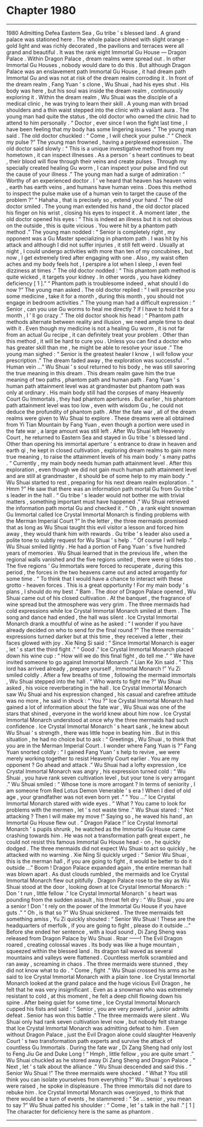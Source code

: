 
# Chapter 1980


---

1980 Admitting Defea Eastern Sea , Gu tribe ’ s blessed land .
A grand palace was stationed here .
The whole palace shined with slight orange - gold light and was richly decorated , the pavilions and terraces were all grand and beautiful . It was the rank eight Immortal Gu House — Dragon Palace .
Within Dragon Palace , dream realms were spread out . In other Immortal Gu Houses , nobody would dare to do this . But although Dragon Palace was an enslavement path Immortal Gu House , it had dream path Immortal Gu and was not at risk of the dream realm corroding it .
In front of the dream realm , Fang Yuan ’ s clone , Wu Shuai , had his eyes shut .
His body was here , but his soul was inside the dream realm , continuously exploring it .
Within the dream realm , Wu Shuai was the disciple of a medical clinic , he was trying to learn their skill .
A young man with broad shoulders and a thin waist stepped into the clinic with a valiant aura .
The young man had quite the status , the old doctor who owned the clinic had to attend to him personally .
“ Doctor , ever since I won the fight last time , I have been feeling that my body has some lingering issues .” The young man said .
The old doctor chuckled : “ Come , I will check your pulse .”
“ Check my pulse ?” The young man frowned , having a perplexed expression .
The old doctor said slowly : “ This is a unique investigative method from my hometown , it can inspect illnesses . As a person ’ s heart continues to beat , their blood will flow through their veins and create pulses . Through my specially created healing Gu worm , I can inspect your pulse and find out the cause of your illness .”
The young man had a surge of admiration : “ Worthy of an experienced doctor . I ’ ve heard that heaven has heaven veins , earth has earth veins , and humans have human veins . Does this method to inspect the pulse make use of a human vein to target the cause of the problem ?”
“ Hahaha , that is precisely so , extend your hand .” The old doctor smiled .
The young man extended his hand , the old doctor placed his finger on his wrist , closing his eyes to inspect it .
A moment later , the old doctor opened his eyes : “ This is indeed an illness but it is not obvious on the outside , this is quite vicious . You were hit by a phantom path method .”
The young man nodded : “ Senior is completely right , my opponent was a Gu Master specializing in phantom path . I was hit by his attack and although I did not suffer injuries , it still felt weird . Usually at night , I could undergo activities with more than ten of my concubines , but now , I get extremely tired after engaging with one . Also , my waist often aches and my body feels hot , I perspire a lot when I sleep , I even feel dizziness at times .”
The old doctor nodded : “ This phantom path method is quite wicked , it targets your kidney . In other words , you have kidney deficiency [ 1 ].”
“ Phantom path is troublesome indeed , what should I do now ?” The young man asked .
The old doctor replied : “ I will prescribe you some medicine , take it for a month , during this month , you should not engage in bedroom activities .”
The young man had a difficult expression : “ Senior , can you use Gu worms to heal me directly ? If I have to hold it for a month , I ’ ll go crazy .”
The old doctor shook his head : “ Phantom path methods alternate between reality and illusion , we need ample time to deal with it . Even though my medicine is not a healing Gu worm , it is not far from an actual Gu recipe , it can definitely treat your problem . Other than this method , it will be hard to cure you . Unless you can find a doctor who has greater skill than me , he might be able to resolve your issue .”
The young man sighed : “ Senior is the greatest healer I know , I will follow your prescription .”
The dream faded away , the exploration was successful .
“ Human vein …” Wu Shuai ’ s soul returned to his body , he was still savoring the true meaning in this dream .
This dream realm gave him the true meaning of two paths , phantom path and human path .
Fang Yuan ’ s human path attainment level was at grandmaster but phantom path was only at ordinary . His main body still had the corpses of many Heavenly Court Gu Immortals , they had phantom apertures . But earlier , his phantom path attainment level was too low , even with wisdom Gu , he could not deduce the profundity of phantom path .
After the fate war , all of the dream realms were given to Wu Shuai to explore .
These dreams were all obtained from Yi Tian Mountain by Fang Yuan , even though a portion were used in the fate war , a large amount was still left .
After Wu Shuai left Heavenly Court , he returned to Eastern Sea and stayed in Gu tribe ’ s blessed land . Other than opening his immortal aperture ’ s entrance to draw in heaven and earth qi , he kept in closed cultivation , exploring dream realms to gain more true meaning , to raise the attainment levels of his main body ’ s many paths .
“ Currently , my main body needs human path attainment level . After this exploration , even though we did not gain much human path attainment level and are still at grandmaster , it should be of some help to my main body .”
Wu Shuai started to rest , preparing for his next dream realm exploration .
“ Hmm ?” He saw that there was an information path mortal Gu from Gu tribe ’ s leader in the hall .
“ Gu tribe ’ s leader would not bother me with trivial matters , something important must have happened .” Wu Shuai retrieved the information path mortal Gu and checked it .
“ Oh , a rank eight snowman Gu Immortal called Ice Crystal Immortal Monarch is finding problems with the Merman Imperial Court ?”
In the letter , the three mermaids promised that as long as Wu Shuai taught this evil visitor a lesson and forced him away , they would thank him with rewards . Gu tribe ’ s leader also used a polite tone to subtly request for Wu Shuai ’ s help .
“ Of course I will help .” Wu Shuai smiled lightly .
He had a portion of Fang Yuan ’ s five hundred years of memories .
Wu Shuai learned that in the previous life , when the regional walls vanished and the five regions united , there were qi tides too .
The five regions ’ Gu Immortals were forced to recuperate , during this period , the forces in the two heavens came out and acted arrogantly for some time .
“ To think that I would have a chance to interact with these grotto - heaven forces . This is a great opportunity ! For my main body ’ s plans , I should do my best .”
Bam .
The door of Dragon Palace opened , Wu Shuai came out of his closed cultivation .
At the banquet , the fragrance of wine spread but the atmosphere was very grim .
The three mermaids had cold expressions while Ice Crystal Immortal Monarch smiled at them .
The song and dance had ended , the hall was silent .
Ice Crystal Immortal Monarch drank a mouthful of wine as he asked : “ I wonder if you have already decided on who to send for the final round ?”
The three mermaids ’ expressions turned darker but at this time , they received a letter , their faces glowed with joy .
Xie Ning Si said : “ Since Immortal Monarch is eager , let ’ s start the third fight .”
“ Good .” Ice Crystal Immortal Monarch placed down his wine cup : “ How will we do this final fight , do tell me .”
“ We have invited someone to go against Immortal Monarch .” Lian Ke Xin said .
“ This lord has arrived already , prepare yourself , Immortal Monarch !” Yu Zi smiled coldly .
After a few breaths of time , following the mermaid immortals , Wu Shuai stepped into the hall .
“ Who wants to fight me ?” Wu Shuai asked , his voice reverberating in the hall .
Ice Crystal Immortal Monarch saw Wu Shuai and his expression changed , his casual and carefree attitude was no more , he said in shock : “ You ?”
Ice Crystal Immortal Monarch had gained a lot of information about the fate war , Wu Shuai was one of the stars that shined , everyone in the world knew about him now .
Ice Crystal Immortal Monarch understood at once why the three mermaids had such confidence .
Ice Crystal Immortal Monarch ’ s heart sank , he knew about Wu Shuai ’ s strength , there was little hope in beating him .
But in this situation , he had no choice but to ask : “ Greetings , Wu Shuai , to think that you are in the Merman Imperial Court . I wonder where Fang Yuan is ?”
Fang Yuan snorted coldly : “ I gained Fang Yuan ’ s help to revive , we were merely working together to resist Heavenly Court earlier . You are my opponent ? Go ahead and attack .”
Wu Shuai had a lofty expression , Ice Crystal Immortal Monarch was angry , his expression turned cold : “ Wu Shuai , you have rank seven cultivation level , but your tone is very arrogant .”
Wu Shuai smiled : “ Whose tone is more arrogant ? In terms of seniority , I am someone from Red Lotus Demon Venerable ’ s era ! When I died of old age , your grandfather was not even born yet .”
“ You …” Ice Crystal Immortal Monarch stared with wide eyes .
“ What ? You came to look for problems with the mermen , let ’ s not waste time .” Wu Shuai stared : “ Not attacking ? Then I will make my move !”
Saying so , he waved his hand , an Immortal Gu House flew out .
“ Dragon Palace !” Ice Crystal Immortal Monarch ’ s pupils shrunk , he watched as the Immortal Gu House came crashing towards him .
He was not a transformation path great expert , he could not resist this famous Immortal Gu House head - on , he quickly dodged .
The three mermaids did not expect Wu Shuai to act so quickly , he attacked with no warning .
Xie Ning Si quickly urged : “ Senior Wu Shuai , this is the merman hall , if you are going to fight , it would be better to do it outside …”
Boom !
Dragon Palace expanded again , the entire merman hall was blown apart .
As dust clouds rumbled , the mermaids and Ice Crystal Immortal Monarch flew out pitifully .
Dragon Palace rose to the sky as Wu Shuai stood at the door , looking down at Ice Crystal Immortal Monarch : “ Don ’ t run , little fellow .”
Ice Crystal Immortal Monarch ’ s heart was pounding from the sudden assault , his throat felt dry : “ Wu Shuai , you are a senior ! Don ’ t rely on the power of the Immortal Gu House if you have guts .”
“ Oh , is that so ?” Wu Shuai snickered .
The three mermaids felt something amiss , Yu Zi quickly shouted : “ Senior Wu Shuai ! These are the headquarters of merfolk , if you are going to fight , please do it outside …”
Before she ended her sentence , with a loud sound , Di Zang Sheng was released from Dragon Palace by Wu Shuai .
Roar ——!
The Evil Dragon roared , creating colossal waves . Its body was like a huge mountain , squeezed within the blessed land . Its dragon tail waved as several mountains and valleys were flattened .
Countless merfolk scrambled and ran away , screaming in chaos .
The three mermaids were stunned , they did not know what to do .
“ Come , fight .” Wu Shuai crossed his arms as he said to Ice Crystal Immortal Monarch with a plain tone .
Ice Crystal Immortal Monarch looked at the grand palace and the huge vicious Evil Dragon , he felt that he was very insignificant .
Even as a snowman who was extremely resistant to cold , at this moment , he felt a deep chill flowing down his spine .
After being quiet for some time , Ice Crystal Immortal Monarch cupped his fists and said : “ Senior , you are very powerful , junior admits defeat . Senior has won this battle .”
The three mermaids were silent .
Wu Shuai only had rank seven cultivation level now , but nobody felt strange that Ice Crystal Immortal Monarch was admitting defeat to him .
Even without Dragon Palace , just the Evil Dragon alone could slaughter Heavenly Court ’ s two transformation path experts and survive the attack of countless Gu Immortals .
During the fate war , Di Zang Sheng had only lost to Feng Jiu Ge and Duke Long !
“ Hmph , little fellow , you are quite smart .” Wu Shuai chuckled as he stored away Di Zang Sheng and Dragon Palace .
“ Next , let ’ s talk about the alliance .” Wu Shuai descended and said this .
“ Senior Wu Shuai !” The three mermaids were shocked .
“ What ? You still think you can isolate yourselves from everything ?” Wu Shuai ’ s eyebrows were raised , he spoke in displeasure .
The three immortals did not dare to rebuke him .
Ice Crystal Immortal Monarch was overjoyed , to think that there would be a turn of events , he stammered : “ Se … senior , you mean to say ?”
Wu Shuai patted his shoulder : “ Come , let ’ s talk in the hall .”
[ 1 ] The character for deficiency here is the same as phantom .

---

